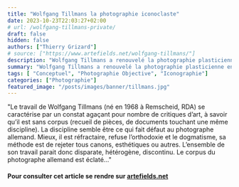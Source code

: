 ```yaml
---
title: "Wolfgang Tillmans la photographie iconoclaste"
date: 2023-10-23T22:03:27+02:00
# url: /wolfgang-tillmans-private/
draft: false
hidden: false
authors: ["Thierry Grizard"]
# source: ["https://www.artefields.net/wolfgang-tillmans/"]
description: "Wolfgang Tillmans a renouvelé la photographie plasticienne en transgressant les frontières entre les genres et en proposant des accrochages iconoclastes."
summary: "Wolfgang Tillmans a renouvelé la photographie plasticienne en transgressant les frontières entre les genres et en proposant des accrochages iconoclastes."
tags: [ "Conceptuel", "Photographie Objective", "Iconographie"]
categories: ["Photographie"]
featured_image: "/posts/images/banner/tillmans.jpg"
---
```


"Le travail de Wolfgang Tillmans (né en 1968 à Remscheid, RDA) se caractérise par un constat agaçant pour nombre de critiques d’art, à savoir qu’il est sans corpus (recueil de pièces, de documents touchant une même discipline). La discipline semble être ce qui fait défaut au photographe allemand. Mieux, il est réfractaire, refuse l’orthodoxie et le dogmatisme, sa méthode est de rejeter tous canons, esthétiques ou autres. L’ensemble de son travail parait donc disparate, hétérogène, discontinu. Le corpus du photographe allemand est éclaté..."

#### Pour consulter cet article se rendre sur [artefields.net](https://www.artefields.net/wolfgang-tillmans/)